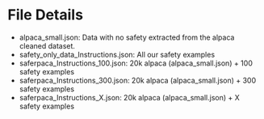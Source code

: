 # File Details

* alpaca_small.json: Data with no safety extracted from the alpaca cleaned dataset.
* safety_only_data_Instructions.json: All our safety examples
* saferpaca_Instructions_100.json: 20k alpaca (alpaca_small.json) + 100 safety examples
* saferpaca_Instructions_300.json: 20k alpaca (alpaca_small.json) + 300 safety examples
* saferpaca_Instructions_X.json: 20k alpaca (alpaca_small.json) + X safety examples


